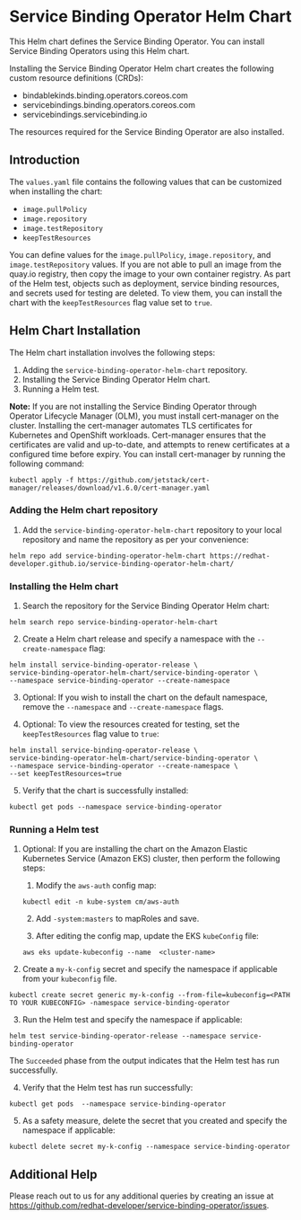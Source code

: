 
# Service Binding Operator Helm Chart

This Helm chart defines the Service Binding Operator. You can install Service Binding Operators using this Helm chart. 

Installing the Service Binding Operator Helm chart creates the following custom resource definitions (CRDs):
- bindablekinds.binding.operators.coreos.com
- servicebindings.binding.operators.coreos.com
- servicebindings.servicebinding.io

The resources required for the Service Binding Operator are also installed.

## Introduction

The `values.yaml` file contains the following values that can be customized when installing the chart:

- `image.pullPolicy`
- `image.repository`
- `image.testRepository`
- `keepTestResources`

You can define values for the `image.pullPolicy`, `image.repository`, and `image.testRepository` values. If you are not able to pull an image from the quay.io registry, then copy the image to your own container registry.
As part of the Helm test, objects such as deployment, service binding resources, and secrets used for testing are deleted. To view them, you can install the chart with the `keepTestResources` flag value set to `true`.


## Helm Chart Installation 

The Helm chart installation involves the following steps:

1. Adding the `service-binding-operator-helm-chart` repository.
2. Installing the Service Binding Operator Helm chart.
3. Running a Helm test.

**Note:** If you are not installing the Service Binding Operator through Operator Lifecycle Manager (OLM), you must install cert-manager on the cluster. Installing the cert-manager automates TLS certificates for Kubernetes and OpenShift workloads. Cert-manager ensures that the certificates are valid and up-to-date, and attempts to renew certificates at a configured time before expiry. You can install cert-manager by running the following command:

```
kubectl apply -f https://github.com/jetstack/cert-manager/releases/download/v1.6.0/cert-manager.yaml
```

### Adding the Helm chart repository

1. Add the `service-binding-operator-helm-chart` repository to your local repository and name the repository as per your convenience: 

```
helm repo add service-binding-operator-helm-chart https://redhat-developer.github.io/service-binding-operator-helm-chart/
```

### Installing the Helm chart

1. Search the repository for the Service Binding Operator Helm chart:

```
helm search repo service-binding-operator-helm-chart
```

2. Create a Helm chart release and specify a namespace with the `--create-namespace` flag:

```
helm install service-binding-operator-release \
service-binding-operator-helm-chart/service-binding-operator \
--namespace service-binding-operator --create-namespace
```

3. Optional: If you wish to install the chart on the default namespace, remove the `--namespace` and `--create-namespace` flags.

4. Optional: To view the resources created for testing, set the `keepTestResources` flag value to `true`: 

```
helm install service-binding-operator-release \
service-binding-operator-helm-chart/service-binding-operator \
--namespace service-binding-operator --create-namespace \
--set keepTestResources=true
```

5. Verify that the chart is successfully installed:

```
kubectl get pods --namespace service-binding-operator
```

### Running a Helm test

1. Optional: If you are installing the chart on the Amazon Elastic Kubernetes Service (Amazon EKS) cluster, then perform the following steps:

    1. Modify the `aws-auth` config map:

    ```
    kubectl edit -n kube-system cm/aws-auth 
    ```

    2. Add `-system:masters` to mapRoles and save.

    3. After editing the config map, update the EKS `kubeConfig` file:

    ```
    aws eks update-kubeconfig --name  <cluster-name>
    ```

2. Create a `my-k-config` secret and specify the namespace if applicable from your `kubeconfig` file.

```
kubectl create secret generic my-k-config --from-file=kubeconfig=<PATH TO YOUR KUBECONFIG> -namespace service-binding-operator
```

3. Run the Helm test and specify the namespace if applicable:

```
helm test service-binding-operator-release --namespace service-binding-operator
```

The `Succeeded` phase from the output indicates that the Helm test has run successfully.

4. Verify that the Helm test has run successfully:

```
kubectl get pods  --namespace service-binding-operator
```

5. As a safety measure, delete the secret that you created and specify the namespace if applicable:

```
kubectl delete secret my-k-config --namespace service-binding-operator
```

## Additional Help
Please reach out to us for any additional queries by creating an issue at https://github.com/redhat-developer/service-binding-operator/issues.
